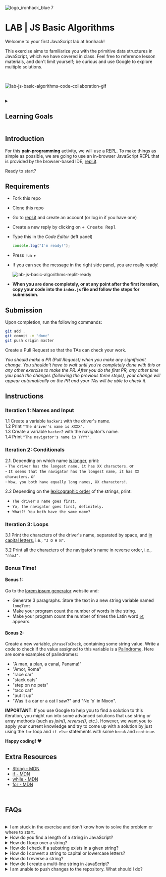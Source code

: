 ![logo_ironhack_blue 7](https://user-images.githubusercontent.com/23629340/40541063-a07a0a8a-601a-11e8-91b5-2f13e4e6b441.png)

# LAB | JS Basic Algorithms

Welcome to your first JavaScript lab at Ironhack!

This exercise aims to familiarize you with the primitive data structures in JavaScript, which we have covered in class. Feel free to reference lesson materials, and don't limit yourself; be curious and use Google to explore multiple solutions.

<br>

![lab-js-basic-algorithms-code-collaboration-gif](https://education-team-2020.s3.eu-west-1.amazonaws.com/web-dev/lab-js-basic-algorithms-code-collaboration-gif.gif)

<br>

<details>
  <summary>
   <h2>Learning Goals</h2>
  </summary>

  This exercise allows you to practice and apply the concepts and techniques taught in class. 

  Upon completion of this exercise, you will be able to:

  - Declare variables using `const` and `let` keywords and use them to store values.
  - Assign values to variables using assignment operators (`=` , `+=` , `-=` , etc.).
  - Use conditional statements (`if`, `else if`, `else`) and logical operators (AND, OR, NOT) to control the flow of the program.
  - Access and compare string characters, substrings and length.
  - Manipulate strings using basic string methods and proper (`toUpperCase()`, `toLowerCase()`, etc.).
  - Compare values using the comparison operators (`<` , `>` , `<=` , `>=` , `===`).
  - Use `for` or `while` loops to iterate over strings in normal and reverse order.

  <br>
  <hr> 

</details>

## Introduction

For this **pair-programming** activity, we will use a [REPL](https://en.wikipedia.org/wiki/Read–eval–print_loop). To make things as simple as possible, we are going to use an in-browser JavaScript REPL that is provided by the browser-based IDE, [repl.it](https://replit.com/languages/javascript).

Ready to start?

## Requirements

- Fork this repo
- Clone this repo
- Go to [repl.it](https://repl.it/languages/nodejs) and create an account (or log in if you have one)
- Create a new reply by clicking on <kbd>+ Create Repl</kbd>
- Type this in the *Code Editor* (left panel)
  ```javascript
  console.log("I'm ready!");
  ```
- Press `run ►`
- If you can see the message in the right side panel, you are really ready!

  ![lab-js-basic-algorithms-replit-ready](https://education-team-2020.s3.eu-west-1.amazonaws.com/web-dev/lab-js-basic-algorithms-replit-ready.png)

- **When you are done completely, or at any point after the first iteration, copy your code into the `index.js` file and follow the steps for submission.**

## Submission

Upon completion, run the following commands:

```bash
git add .
git commit -m "done"
git push origin master
```

Create a Pull Request so that the TAs can check your work.

*You should make a PR (Pull Request) when you make any significant change. You shouldn't have to wait until you're completely done with this or any other exercise to make the PR. After you do the first PR, any other time you push the changes (following the previous three steps), your change will appear automatically on the PR and your TAs will be able to check it.*

<!-- ## Submission -->

<!-- When you are done and you have checked that everything works fine, click on the **Share** button and copy the link from the *Share Link* field. Send this link to your TAs so they can check up on your work.
![](https://s3-eu-west-1.amazonaws.com/ih-materials/uploads/upload_b2aa98f91affe5d4c5f12f216b069184.png) -->

## Instructions

### Iteration 1: Names and Input

  1.1 Create a variable `hacker1` with the driver's name. <br>
  1.2 Print `"The driver's name is XXXX"`.<br>
  1.3 Create a variable `hacker2` with the navigator's name.<br>
  1.4 Print `"The navigator's name is YYYY"`.

### Iteration 2: Conditionals

  2.1. Depending on which name [is longer](https://developer.mozilla.org/en-US/docs/Web/JavaScript/Reference/Global_Objects/String/length), print:
  <br>
    - `The driver has the longest name, it has XX characters.` or <br>
    - `It seems that the navigator has the longest name, it has XX characters.` or <br>
    - `Wow, you both have equally long names, XX characters!`.
  
  2.2 Depending on the [lexicographic order](https://en.wikipedia.org/wiki/Lexicographical_order) of the strings, print: <br>

- `The driver's name goes first.` <br>
- `Yo, the navigator goes first, definitely.` <br>
- `What?! You both have the same name?`

### Iteration 3: Loops

  3.1 Print the characters of the driver's name, separated by space, and [in capital letters](https://developer.mozilla.org/en-US/docs/Web/JavaScript/Reference/Global_Objects/String/toUpperCase), i.e., `"J O H N"`.

  3.2 Print all the characters of the navigator's name in reverse order, i.e., `"nhoJ"`.  

### Bonus Time!

#### Bonus 1:

Go to the [lorem ipsum generator](http://www.lipsum.com/) website and:

  - Generate 3 paragraphs. Store the text in a new string variable named `longText`.
  - Make your program count the number of words in the string.
  - Make your program count the number of times the Latin word [`et`](https://en.wiktionary.org/wiki/et#Latin) appears.

#### Bonus 2:

Create a new variable, `phraseToCheck`, containing some string value. Write a code to check if the value assigned to this variable is a [Palindrome](https://en.wikipedia.org/wiki/Palindrome). Here are some examples of palindromes: 

  - "A man, a plan, a canal, Panama!"
  - "Amor, Roma"
  - "race car"
  - "stack cats"
  - "step on no pets"
  - "taco cat"
  - "put it up"
  - "Was it a car or a cat I saw?" and "No 'x' in Nixon".

  __IMPORTANT__: If you use Google to help you to find a solution to this iteration, you might run into some advanced solutions that use string or array methods (such as _join()_, _reverse()_, etc.). However, we want you to apply your current knowledge and try to come up with a solution by just using the `for` loop and `if-else` statements with some `break` and `continue`.

__Happy coding!__ :heart:

## Extra Resources

- [String - MDN](https://developer.mozilla.org/en-US/docs/Web/JavaScript/Reference/Global_Objects/String)
- [if - MDN](https://developer.mozilla.org/en-US/docs/Web/JavaScript/Reference/Statements/if...else)
- [while - MDN](https://developer.mozilla.org/en-US/docs/Web/JavaScript/Reference/Statements/while)
- [for - MDN](https://developer.mozilla.org/en-US/docs/Web/JavaScript/Reference/Statements/for)

<br>

## FAQs

<br>

<details>
  <summary>I am stuck in the exercise and don't know how to solve the problem or where to start.</summary>
  <br>

  If you are stuck in your code and don't know how to solve the problem or where to start, you should take a step back and try to form a clear question about the specific issue you are facing. This will help you narrow down the problem and come up with potential solutions.

  For example, is it a concept that you don't understand, or are you receiving an error message that you don't know how to fix? It is usually helpful to try to state the problem as clearly as possible, including any error messages you are receiving. This can help you communicate the issue to others and potentially get help from classmates or online resources. 

  Once you have a clear understanding of the problem, you will be able to start working toward the solution.

  [Back to top](#faqs)
</details>

<details>
  <summary>How do you find a length of a string in JavaScript?</summary>
  <br>

  To find the length of a string, you can use the `length` property. Here is an example:

  ```js
  const str = "Hello, world!"";
  console.log(str.length); // 13
  ```

  The `length` property returns the number of characters in the string, including spaces and special characters.

  [Back to top](#faqs)
</details>

<details>
  <summary>How do I loop over a string?</summary>
  <br>

  Here is an example of using a `for` loop to loop over a string:

  ```js
  let str = "ironhack";

  for (let i = 0; i < str.length; i++) {
    console.log(str[i]);
  }
  ```

  This code will iterate over each character in the `str` string. The loop will run for as many iterations as there are characters in the string. 
  On each iteration, the loop will log the current character to the console.

  [Back to top](#faqs)
</details>

<details>
  <summary>How do I check if a substring exists in a given string?</summary>
  <br>

  You can use the `includes()` method to check if a substring exists in a given string. 

  This method returns a boolean value  (`true` or `false`) indicating whether the string it is called on includes the substring specified as an argument.

  Example:

  ```js
  let str = "hello world";

  console.log(str.includes("hello"));  // true
  console.log(str.includes("world"));  // true
  console.log(str.includes("bye"));    // false
  ```

  <br>

  You can also use the `indexOf()` method, which returns the index of the first occurrence of the substring within the string, or -1 if the substring is not found.

  Example:

  ```js
  let str = "hello world";

  console.log(str.indexOf("h"));      // 0
  console.log(str.indexOf("world"));  // 6
  console.log(str.indexOf("bye"));    // -1
  ```

  [Back to top](#faqs)
</details>

<details>
  <summary>How do I convert a string to capital or lowercase letters?</summary>
  <br>

  #### Uppercase

  To convert a string to *uppercase* letters, use the `toUpperCase()` method. The method `toUpperCase()` returns a new string with all the characters in uppercase.

  Example:

  ```js
  let str = "ironhack";

  console.log(str.toUpperCase());  // "IRONHACK"
  ```

  <br>

  #### Lowercase

  To convert a string to all *lowercase* letters, you can use the `toLowerCase()` method. This method returns a new string with all the characters in lowercase.

  Example:

  ```js
  let str = "IRONHACK";

  console.log(str.toLowerCase());  // "ironhack"
  ```

  It's important to note that methods `toUpperCase()` and `toLowerCase()` do not modify the original string. They return a new string that has been converted to the desired case.

  [Back to top](#faqs)
</details>

<details>
  <summary>How do I reverse a string?</summary>
  <br>

  You can use a `for` loop to iterate over the characters of the string and add them to a new string in reverse order.

  Example:

  ```js
  let str = "drawer";
  let reversed = "";

  for (let i = str.length - 1; i >= 0; i--) {
    reversed += str[i];
  }

  console.log(reversed);  // "reward"
  ```

  The above example uses a `for` loop to iterate over the characters of the `str` string in reverse order, starting at the last character and ending at the first character. On each iteration, it adds the current character to the `reversed` string.

  [Back to top](#faqs)
</details>

<details>
  <summary>How do I create a multi-line string in JavaScript?</summary>
  <br>

  To create a multi-line string in JavaScript, you must use template literals. Template literals are string literals denoted with backticks (`). They allow you to embed expressions inside string values and create strings that span multiple lines.

  Example:

  ```js
  let str = `This is an
  example of a
  multi-line string.`;

  console.log(str);
  ```

  [Back to top](#faqs)
</details>

<details>
  <summary>I am unable to push changes to the repository. What should I do?</summary>
  <br>

There are a couple of possible reasons why you may be unable to *push* changes to a Git repository:

1. **You have not committed your changes:** Before you can push your changes to the repository, you need to commit them using the `git commit` command. Make sure you have committed your changes and try pushing again. To do this, run the following terminal commands from the project folder:
  ```bash
  git add .
  git commit -m "Your commit message"
  git push
  ```
2. **You do not have permission to push to the repository:** If you have cloned the repository directly from the main Ironhack repository without making a *Fork* first, you do not have write access to the repository.
To check which remote repository you have cloned, run the following terminal command from the project folder:
  ```bash
  git remote -v
  ```
If the link shown is the same as the main Ironhack repository, you will need to fork the repository to your GitHub account first and then clone your fork to your local machine to be able to push the changes.

**Note**: You should make a copy of your local code to avoid losing it in the process.

  [Back to top](#faqs)

</details>

